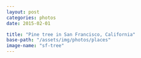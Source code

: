 ```yaml
---
layout: post
categories: photos
date: 2015-02-01

title: "Pine tree in San Francisco, California"
base-path: "/assets/img/photos/places"
image-name: "sf-tree"
---
```

